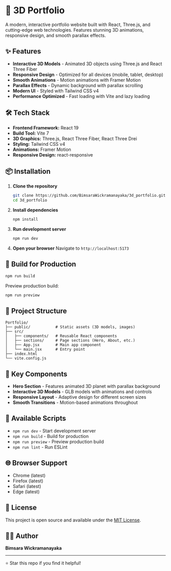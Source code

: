 # 🚀 3D Portfolio

A modern, interactive portfolio website built with React, Three.js, and cutting-edge web technologies. Features stunning 3D animations, responsive design, and smooth parallax effects.

## ✨ Features

- **Interactive 3D Models** - Animated 3D objects using Three.js and React Three Fiber
- **Responsive Design** - Optimized for all devices (mobile, tablet, desktop)
- **Smooth Animations** - Motion animations with Framer Motion
- **Parallax Effects** - Dynamic background with parallax scrolling
- **Modern UI** - Styled with Tailwind CSS v4
- **Performance Optimized** - Fast loading with Vite and lazy loading

## 🛠️ Tech Stack

- **Frontend Framework:** React 19
- **Build Tool:** Vite 7
- **3D Graphics:** Three.js, React Three Fiber, React Three Drei
- **Styling:** Tailwind CSS v4
- **Animations:** Framer Motion
- **Responsive Design:** react-responsive

## 📦 Installation

1. **Clone the repository**
   ```bash
   git clone https://github.com/BimsaraWickramanayaka/3d_portfolio.git
   cd 3d_portfolio
   ```

2. **Install dependencies**
   ```bash
   npm install
   ```

3. **Run development server**
   ```bash
   npm run dev
   ```

4. **Open your browser**
   Navigate to `http://localhost:5173`

## 🚀 Build for Production

```bash
npm run build
```

Preview production build:
```bash
npm run preview
```

## 📁 Project Structure

```
Portfolio/
├── public/           # Static assets (3D models, images)
├── src/
│   ├── components/   # Reusable React components
│   ├── sections/     # Page sections (Hero, About, etc.)
│   ├── App.jsx       # Main app component
│   └── main.jsx      # Entry point
├── index.html
└── vite.config.js
```

## 🎨 Key Components

- **Hero Section** - Features animated 3D planet with parallax background
- **Interactive 3D Models** - GLB models with animations and controls
- **Responsive Layout** - Adaptive design for different screen sizes
- **Smooth Transitions** - Motion-based animations throughout

## 🔧 Available Scripts

- `npm run dev` - Start development server
- `npm run build` - Build for production
- `npm run preview` - Preview production build
- `npm run lint` - Run ESLint

## 🌐 Browser Support

- Chrome (latest)
- Firefox (latest)
- Safari (latest)
- Edge (latest)

## 📝 License

This project is open source and available under the [MIT License](LICENSE).

## 👨‍💻 Author

**Bimsara Wickramanayaka**

---

⭐ Star this repo if you find it helpful!